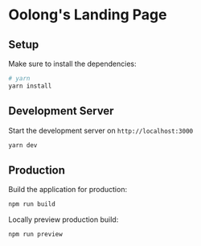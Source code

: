 # Oolong's Landing Page

## Setup

Make sure to install the dependencies:

```bash
# yarn
yarn install
```

## Development Server

Start the development server on `http://localhost:3000`

```bash
yarn dev
```

## Production

Build the application for production:

```bash
npm run build
```

Locally preview production build:

```bash
npm run preview
```
